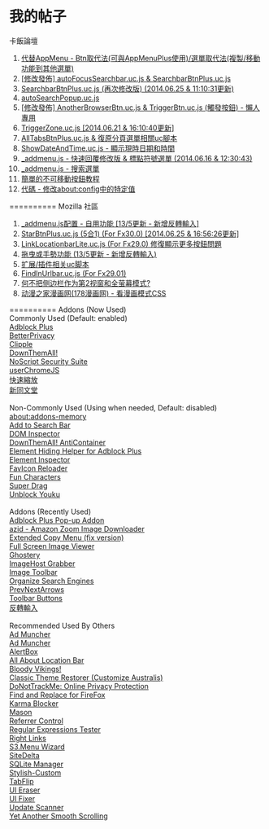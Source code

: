 我的帖子
==========
卡飯論壇
<ol>
<li><a href="http://bbs.kafan.cn/thread-1739599-1-1.html">代替AppMenu - Btn取代法(可與AppMenuPlus使用)/選單取代法(複製/移動功能到其他選單)</a><br></li>
<li><a href="http://bbs.kafan.cn/thread-1739617-1-1.html">[修改發佈] autoFocusSearchbar.uc.js & SearchbarBtnPlus.uc.js</a><br></li>
<li><a href="http://bbs.kafan.cn/thread-1741525-1-1.html">SearchbarBtnPlus.uc.js (再次修改版) (2014.06.25 & 11:10:31更新)</a><br></li>
<li><a href="http://bbs.kafan.cn/thread-1749331-1-1.html">autoSearchPopup.uc.js</a><br></li>
<li><a href="http://bbs.kafan.cn/thread-1739635-1-1.html">[修改發佈] AnotherBrowserBtn.uc.js & TriggerBtn.uc.js (觸發按鈕) - 懶人專用</a><br></li>
<li><a href="http://bbs.kafan.cn/thread-1748650-1-1.html">TriggerZone.uc.js [2014.06.21 & 16:10:40更新]</a><br></li>
<li><a href="http://bbs.kafan.cn/thread-1739999-1-1.html">AllTabsBtnPlus.uc.js & 復原分頁選單相關uc腳本</a><br></li>
<li><a href="http://bbs.kafan.cn/thread-1747400-1-1.html">ShowDateAndTime.uc.js - 顯示現時日期和時間</a><br></li>
<li><a href="http://bbs.kafan.cn/thread-1739649-1-1.html">_addmenu.js - 快速回覆修改版 & 標點符號選單 (2014.06.16 & 12:30:43)</a><br></li>
<li><a href="http://bbs.kafan.cn/thread-1750226-1-1.html">_addmenu.js - 搜索選單</a><br></li>
<li><a href="http://bbs.kafan.cn/thread-1743344-1-1.html">簡單的不可移動按鈕教程</a><br></li>
<li><a href="http://bbs.kafan.cn/thread-1743975-1-1.html">代碼 - 修改about:config中的特定值</a><br></li>
</ol>
==========
Mozilla 社區
<ol>
<li><a href="http://g.mozest.com/thread-44436-1-1">_addmenu.js配置 - 自用功能 [13/5更新 - 新增反轉輸入]</a><br></li>
<li><a href="http://g.mozest.com/thread-43774-1-1">StarBtnPlus.uc.js (5合1) (For Fx30.0) [2014.06.25 & 16:56:26更新]</a><br></li>
<li><a href="http://g.mozest.com/thread-44687-1-1">LinkLocationbarLite.uc.js (For Fx29.0) 修復顯示更多按鈕問題</a><br></li>
<li><a href="http://g.mozest.com/thread-44453-1-1">拖曳或手勢功能 (13/5更新 - 新增反轉輸入)</a><br></li>
<li><a href="http://g.mozest.com/thread-44382-1-1">扩展/插件相关uc脚本</a><br></li>
<li><a href="http://g.mozest.com/thread-43981-1-1">FindInUrlbar.uc.js (For Fx29.01)</a><br></li>
<li><a href="http://g.mozest.com/thread-43737-1-1">何不把侧边栏作为第2视窗和全萤幕模式?</a><br></li>
<li><a href="http://g.mozest.com/thread-43730-1-1">动漫之家漫画网(178漫画网) - 看漫画模式CSS</a><br></li>
</ol>
==========
Addons (Now Used)<br>
Commonly Used (Default: enabled)<br>
<a href="https://addons.mozilla.org/zh-TW/firefox/addon/adblock-plus/" target="_blank">Adblock Plus</a><br>
<a href="https://addons.mozilla.org/zh-TW/firefox/addon/betterprivacy/" target="_blank">BetterPrivacy</a><br>
<a href="https://addons.mozilla.org/zh-TW/firefox/addon/clipple/" target="_blank">Clipple</a><br>
<a href="https://addons.mozilla.org/zh-TW/firefox/addon/downthemall/" target="_blank">DownThemAll!</a><br>
<a href="https://addons.mozilla.org/zh-tw/firefox/addon/noscript/" target="_blank">NoScript Security Suite</a><br>
<a href="http://userchromejs.mozdev.org/" target="_blank">userChromeJS</a><br>
<a href="https://addons.mozilla.org/zh-TW/firefox/addon/zoom-panel/" target="_blank">快速縮放</a><br>
<a href="https://addons.mozilla.org/zh-TW/firefox/addon/%E6%96%B0%E5%90%8C%E6%96%87%E5%A0%82-new-tong-wen-tang/" target="_blank">新同文堂</a><br><br>
Non-Commonly Used (Using when needed, Default: disabled)<br>
<a href="https://addons.mozilla.org/zh-TW/firefox/addon/about-addons-memory/" target="_blank">about:addons-memory</a><br>
<a href="https://addons.mozilla.org/zh-TW/firefox/addon/add-to-search-bar/" target="_blank">Add to Search Bar</a><br>
<a href="https://addons.mozilla.org/zh-TW/firefox/addon/dom-inspector-6622/" target="_blank">DOM Inspector</a><br>
<a href="https://addons.mozilla.org/zh-TW/firefox/addon/downthemall-anticontainer/" target="_blank">DownThemAll! AntiContainer</a><br>
<a href="https://addons.mozilla.org/zh-TW/firefox/addon/elemhidehelper/" target="_blank">Element Hiding Helper for Adblock Plus</a><br>
<a href="https://addons.mozilla.org/zh-TW/firefox/addon/element-inspector/" target="_blank">Element Inspector</a><br>
<a href="https://addons.mozilla.org/zh-TW/firefox/addon/faviconreloader/" target="_blank">FavIcon Reloader</a><br>
<a href="https://addons.mozilla.org/zh-TW/firefox/addon/fun-characters/" target="_blank">Fun Characters</a><br>
<a href="https://addons.mozilla.org/zh-TW/firefox/addon/super-drag/?src=userprofile" target="_blank">Super Drag</a><br>
<a href="https://addons.mozilla.org/zh-TW/firefox/addon/unblock-youku/" target="_blank">Unblock Youku</a><br>
<br>
Addons (Recently Used)<br>
<a href="https://addons.mozilla.org/zh-TW/firefox/addon/adblock-plus-pop-up-addon/" target="_blank">Adblock Plus Pop-up Addon</a><br>
<a href="https://addons.mozilla.org/zh-TW/firefox/addon/azid-amazon-zoom-image-downloa/" target="_blank">azid - Amazon Zoom Image Downloader</a><br>
<a href="https://addons.mozilla.org/zh-TW/firefox/addon/extended-copy-menu-fix-vers/" target="_blank">Extended Copy Menu (fix version)</a><br>
<a href="https://addons.mozilla.org/zh-TW/firefox/addon/full-screen-image-viewer/" target="_blank">Full Screen Image Viewer</a><br>
<a href="https://addons.mozilla.org/zh-TW/firefox/addon/ghostery/" target="_blank">Ghostery</a><br>
<a href="https://addons.mozilla.org/zh-TW/firefox/addon/imagehost-grabber/" target="_blank">ImageHost Grabber</a><br>
<a href="https://addons.mozilla.org/zh-TW/firefox/addon/image-toolbar/" target="_blank">Image Toolbar</a><br>
<a href="https://addons.mozilla.org/zh-TW/firefox/addon/organize-search-engines/" target="_blank">Organize Search Engines</a><br>
<a href="https://addons.mozilla.org/zh-TW/firefox/addon/prevnextarrows/" target="_blank">PrevNextArrows</a><br>
<a href="https://addons.mozilla.org/zh-TW/firefox/addon/toolbar-buttons/" target="_blank">Toolbar Buttons</a><br>
<a href="https://addons.mozilla.org/zh-TW/firefox/addon/invert-input/" target="_blank">反轉輸入</a><br>
<br>
Recommended Used By Others<br>
<a href="http://www.admuncher.com/download.shtml" target="_blank">Ad Muncher</a><br>
<a href="http://baike.baidu.com/view/1800356.htm" target="_blank">Ad Muncher</a><br>
<a href="https://addons.mozilla.org/zh-TW/firefox/addon/alertbox/" target="_blank">AlertBox</a><br>
<a href="https://addons.mozilla.org/zh-TW/firefox/addon/all-about-location-bar/?src=api target="_blank">All About Location Bar</a><br>
<a href="https://addons.mozilla.org/zh-CN/firefox/addon/bloody-vikings/?src=hp-dl-featured" target="_blank">Bloody Vikings!</a><br>
<a href="https://addons.mozilla.org/zh-TW/firefox/addon/classicthemerestorer/ target="_blank">Classic Theme Restorer (Customize Australis)</a><br>
<a href="https://addons.mozilla.org/zh-TW/firefox/addon/donottrackplus/" target="_blank">DoNotTrackMe: Online Privacy Protection</a><br>
<a href="https://addons.mozilla.org/zh-TW/firefox/addon/find-and-replace-for-firefox/" target="_blank">Find and Replace for FireFox</a><br>
<a href="https://addons.mozilla.org/zh-TW/firefox/addon/karma-blocker/" target="_blank">Karma Blocker</a><br>
<a href="https://addons.mozilla.org/zh-TW/firefox/addon/mason/" target="_blank">Mason</a><br>
<a href="https://addons.mozilla.org/zh-CN/firefox/addon/referrer-control/" target="_blank">Referrer Control</a><br>
<a href="https://addons.mozilla.org/zh-TW/firefox/addon/rext/ target="_blank">Regular Expressions Tester</a><br>
<a href="https://addons.mozilla.org/zh-TW/firefox/addon/right-links/?src=search target="_blank">Right Links</a><br>
<a href="https://addons.mozilla.org/zh-TW/firefox/addon/s3menu-wizard/ target="_blank">S3.Menu Wizard</a><br>
<a href="https://addons.mozilla.org/zh-TW/firefox/addon/sitedelta/" target="_blank">SiteDelta</a><br>
<a href="https://addons.mozilla.org/zh-TW/firefox/addon/sqlite-manager/" target="_blank">SQLite Manager</a><br>
<a href="https://addons.mozilla.org/zh-CN/firefox/addon/stylish-custom/" target="_blank">Stylish-Custom</a><br>
<a href="https://addons.mozilla.org/zh-TW/firefox/addon/tabflip/" target="_blank">TabFlip</a><br>
<a href="https://addons.mozilla.org/zh-TW/firefox/addon/ui-eraser/" target="_blank">UI Eraser</a><br>
<a href="https://addons.mozilla.org/zh-TW/firefox/addon/firefox-4-ui-fixer/" target="_blank">UI Fixer</a><br>
<a href="https://addons.mozilla.org/zh-TW/firefox/addon/update-scanner/" target="_blank">Update Scanner</a><br>
<a href="https://addons.mozilla.org/zh-TW/firefox/addon/yet-another-smooth-scrolling/?src=api" target="_blank">Yet Another Smooth Scrolling</a><br>

